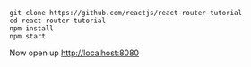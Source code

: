 

```
git clone https://github.com/reactjs/react-router-tutorial
cd react-router-tutorial
npm install
npm start
```

Now open up [http://localhost:8080](http://localhost:8080)


